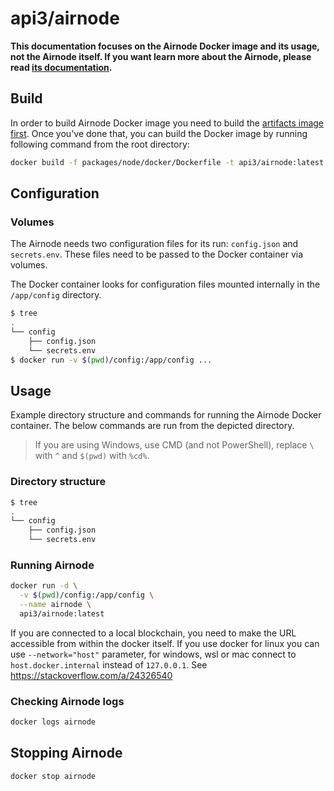 # api3/airnode

**This documentation focuses on the Airnode Docker image and its usage, not the Airnode itself. If you want learn more about the Airnode, please read [its documentation](../README.md).**

## Build
In order to build Airnode Docker image you need to build the [artifacts image first](../../../docker/README.md). Once you've done that, you can build the Docker image by running following command from the root directory:
```bash
docker build -f packages/node/docker/Dockerfile -t api3/airnode:latest .
```

## Configuration
### Volumes
The Airnode needs two configuration files for its run: `config.json` and `secrets.env`. These files need to be passed to the Docker container via volumes.

The Docker container looks for configuration files mounted internally in the `/app/config` directory.
```bash
$ tree
.
└── config
    ├── config.json
    └── secrets.env
$ docker run -v $(pwd)/config:/app/config ...
```

## Usage
Example directory structure and commands for running the Airnode Docker container. The below commands are run from the depicted directory.

> If you are using Windows, use CMD (and not PowerShell), replace `\` with `^` and `$(pwd)` with `%cd%`.

### Directory structure
```bash
$ tree
.
└── config
    ├── config.json
    └── secrets.env
```

### Running Airnode
```bash
docker run -d \
  -v $(pwd)/config:/app/config \
  --name airnode \
  api3/airnode:latest
```

If you are connected to a local blockchain, you need to make the URL accessible from within the docker itself. If you
use docker for linux you can use `--network="host"` parameter, for windows, wsl or mac connect to `host.docker.internal`
instead of `127.0.0.1`. See https://stackoverflow.com/a/24326540

### Checking Airnode logs
```bash
docker logs airnode
```

## Stopping Airnode
```bash
docker stop airnode
```
